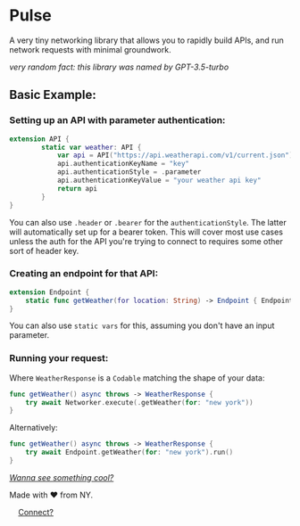 # Pulse

A very tiny networking library that allows you to rapidly build APIs, and run network requests with minimal groundwork.

_very random fact: this library was named by GPT-3.5-turbo_ 

## Basic Example:

### Setting up an API with parameter authentication:
```swift
extension API {
        static var weather: API {
            var api = API("https://api.weatherapi.com/v1/current.json")
            api.authenticationKeyName = "key"
            api.authenticationStyle = .parameter
            api.authenticationKeyValue = "your weather api key"
            return api
        }
}
```
You can also use `.header` or `.bearer` for the `authenticationStyle`. The latter will automatically set up for a bearer token. This will cover most use cases unless the auth for the API you're trying to connect to requires some other sort of header key. 

### Creating an endpoint for that API:

```swift
extension Endpoint {
    static func getWeather(for location: String) -> Endpoint { Endpoint(.weather, "?q=\(location)") }
}
```
You can also use `static vars` for this, assuming you don't have an input parameter. 

### Running your request:
Where `WeatherResponse` is a `Codable` matching the shape of your data:
```swift
func getWeather() async throws -> WeatherResponse { 
    try await Networker.execute(.getWeather(for: "new york"))
}
```
Alternatively:
```swift
func getWeather() async throws -> WeatherResponse { 
    try await Endpoint.getWeather(for: "new york").run()
}
```

[_Wanna see something cool?_](https://github.com/vi66r/Pulse/blob/main/open-ai-example.md)

Made with ❤️ from NY.

<img src="https://img.icons8.com/tiny-color/512/twitter.png"  width="12" height="12"> [Connect?](https://twitter.com/definitelyrafi)
